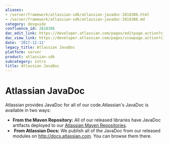 ```yaml
---
aliases:
- /server/framework/atlassian-sdk/atlassian-javadoc-2818386.html
- /server/framework/atlassian-sdk/atlassian-javadoc-2818386.md
category: devguide
confluence_id: 2818386
dac_edit_link: https://developer.atlassian.com/pages/editpage.action?cjm=wozere&pageId=2818386
dac_view_link: https://developer.atlassian.com/pages/viewpage.action?cjm=wozere&pageId=2818386
date: '2017-12-11'
legacy_title: Atlassian JavaDoc
platform: server
product: atlassian-sdk
subcategory: intro
title: Atlassian JavaDoc
---
```

# Atlassian JavaDoc

Atlassian provides JavaDoc for all of our code.Atlassian's JavaDoc is available in two ways:

-   **From the Maven Repository:** All of our released libraries have JavaDoc artifacts deployed to our [Atlassian Maven Repositories](/server/framework/atlassian-sdk/atlassian-maven-repositories-2818705.html).
-    **From Atlassian Docs:** We publish all of the JavaDoc from our released modules on <a href="http://docs.atlassian.com/" class="external-link">http://docs.atlassian.com</a>. You can browse them there.
















































































































































































































